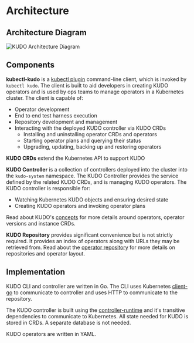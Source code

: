 # Architecture

## Architecture Diagram

![KUDO Architecture Diagram](/images/kudo-architecture.jpg?10x20)

## Components

**kubectl-kudo** is a [kubectl plugin](https://kubernetes.io/docs/tasks/extend-kubectl/kubectl-plugins/) command-line client, which is invoked by `kubectl kudo`. The client is built to aid developers in creating KUDO operators and is used by ops teams to manage operators in a Kubernetes cluster. The client is capable of:

* Operator development
* End to end test harness execution
* Repository development and management
* Interacting with the deployed KUDO controller via KUDO CRDs
  * Installing and uninstalling operator CRDs and operators
  * Starting operator plans and querying their status
  * Upgrading, updating, backing up and restoring operators

**KUDO CRDs** extend the Kubernetes API to support KUDO

**KUDO Controller** is a collection of controllers deployed into the cluster into the `kudo-system` namespace. The KUDO Controller provides the service defined by the related KUDO CRDs, and is managing KUDO operators. The KUDO controller is responsible for:

* Watching Kubernetes KUDO objects and ensuring desired state
* Creating KUDO operators and invoking operator plans

Read about KUDO's [concepts](what-is-kudo.html#under-the-hood) for more details around operators, operator versions and instance CRDs.

**KUDO Repository** provides significant convenience but is not strictly required. It provides an index of operators along with URLs they may be retrieved from. Read about the [operator repository](https://github.com/kudobuilder/operators) for more details on repositories and operator layout.

## Implementation

KUDO CLI and controller are written in Go. The CLI uses Kubernetes [client-go](https://github.com/kubernetes/client-go) to communicate to controller and uses HTTP to communicate to the repository.

The KUDO controller is built using the [controller-runtime](https://github.com/kubernetes-sigs/controller-runtime) and it's transitive dependencies to communicate to Kubernetes. All state needed for KUDO is stored in CRDs. A separate database is not needed.

KUDO operators are written in YAML.
